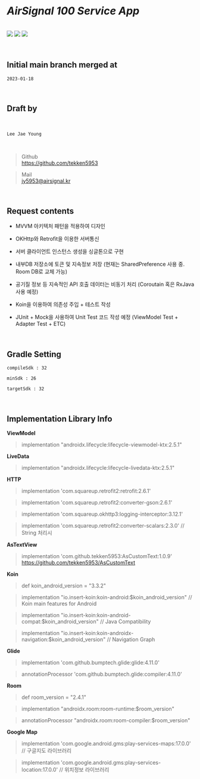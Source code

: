 _**<h1>AirSignal 100 Service App</h1>**_


<br/><img src="https://img.shields.io/badge/Android-3DDC84?style=for-the-badge&logo=Android&logoColor=white"> <img src="https://img.shields.io/badge/JAVA-007396?style=for-the-badge&logo=java&logoColor=white"> <img src="https://img.shields.io/badge/Kotlin-7F52FF?style=for-the-badge&logo=Kotlin&logoColor=white">


<br/>
<h2>Initial main branch merged at</h2>


``2023-01-18``


<br/>
<h2>Draft by</h2><br/>

``Lee Jae Young``

<br/>

> Github    
> https://github.com/tekken5953

> Mail       
> jy5953@airsignal.kr

<br/>
<h2>Request contents</h2>

* MVVM 아키텍처 패턴을 적용하여 디자인

* OKHttp와 Retrofit을 이용한 서버통신

* 서버 클라이언트 인스턴스 생성을 싱글톤으로 구현

* 내부DB 저장소에 토큰 및 지속정보 저장 (현재는 SharedPreference 사용 중. Room DB로 교체 가능)

* 공기질 정보 등 지속적인 API 호출 데이터는 비동기 처리 (Coroutain 혹은 RxJava 사용 예정)

* Koin을 이용하여 의존성 주입 + 테스트 작성

* JUnit + Mock을 사용하여 Unit Test 코드 작성 예정 (ViewModel Test + Adapter Test + ETC)

<br/>
<h2>Gradle Setting</h2>

``compileSdk : 32``

``minSdk : 26``

``targetSdk : 32``

<br/>
<h2>Implementation Library Info</h2>

__ViewModel__
> implementation "androidx.lifecycle:lifecycle-viewmodel-ktx:2.5.1"

__LiveData__
> implementation "androidx.lifecycle:lifecycle-livedata-ktx:2.5.1"

__HTTP__
> implementation 'com.squareup.retrofit2:retrofit:2.6.1'

> implementation 'com.squareup.retrofit2:converter-gson:2.6.1'

> implementation 'com.squareup.okhttp3:logging-interceptor:3.12.1'

> implementation 'com.squareup.retrofit2:converter-scalars:2.3.0'  // String 처리시

__AsTextView__ 
> implementation 'com.github.tekken5953:AsCustomText:1.0.9' <https://github.com/tekken5953/AsCustomText>

__Koin__

> def koin_android_version = "3.3.2"


> implementation "io.insert-koin:koin-android:$koin_android_version" // Koin main features for Android


> implementation "io.insert-koin:koin-android-compat:$koin_android_version" // Java Compatibility


> implementation "io.insert-koin:koin-androidx-navigation:$koin_android_version" // Navigation Graph

__Glide__

> implementation 'com.github.bumptech.glide:glide:4.11.0'

> annotationProcessor 'com.github.bumptech.glide:compiler:4.11.0'

__Room__

> def room_version = "2.4.1"

> implementation "androidx.room:room-runtime:$room_version"

> annotationProcessor "androidx.room:room-compiler:$room_version"

__Google Map__

 > implementation 'com.google.android.gms:play-services-maps:17.0.0' // 구글지도 라이브러리
 
 > implementation 'com.google.android.gms:play-services-location:17.0.0' // 위치정보 라이브러리




